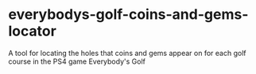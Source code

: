 # everybodys-golf-coins-and-gems-locator
A tool for locating the holes that coins and gems appear on for each golf course in the PS4 game Everybody's Golf
